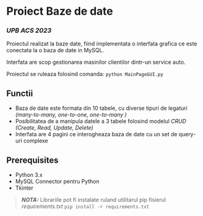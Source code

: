 # Proiect Baze de date
### _UPB ACS 2023_

Proiectul realizat la baze date, fiind implementata o interfata grafica ce este conectata la o baza de date in MySQL. 

Interfata are scop gestionarea masinilor clientilor dintr-un service auto. 

Proiectul se ruleaza folosind comanda:
``python MainPageGUI.py``

## Functii

- Baza de date este formata din 10 tabele, cu diverse tipuri de legaturi _(many-to-many, one-to-one, one-to-many )_
- Posibilitatea de a manipula datele a 3 tabele folosind modelul *CRUD* _(Create, Read, Update, Delete)_
- Interfata are 4 pagini ce interogheaza baza de date cu un set de query-uri complexe


## Prerequisites

- Python 3.x
- MySQL Connector pentru Python
- Tkinter
>**_NOTA:_** Librariile pot fi instalate ruland utilitarul pip fisierul _requirements.txt_
>``pip install -r requirements.txt``